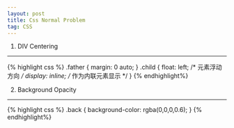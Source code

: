 ```yaml
---
layout: post
title: Css Normal Problem
tag: CSS
---
```


1. DIV Centering
---------------
{% highlight css %}
.father {
    margin: 0 auto;
}
.child {
    float: left;      /* 元素浮动方向     */
    display: inline;  /* 作为内联元素显示 */
}
{% endhighlight%}    

2. Background Opacity
---------------
{% highlight css %}
.back {
	background-color: rgba(0,0,0,0.6);
}
{% endhighlight%}